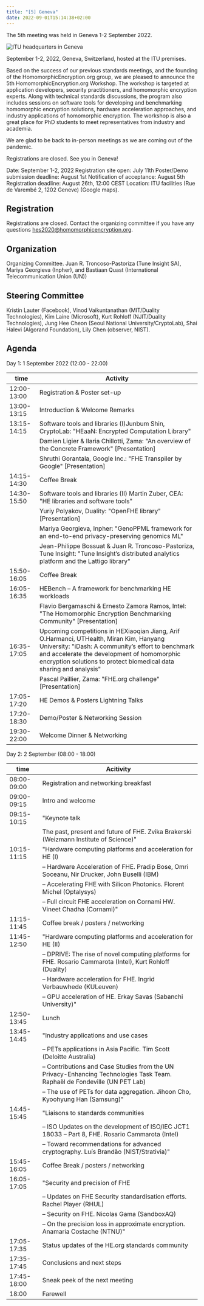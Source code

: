 ```yaml
---
title: "[5] Geneva"
date: 2022-09-01T15:14:38+02:00
---
```


The 5th meeting was held in Geneva 1-2 September 2022.

![ITU headquarters in Geneva](https://homomorphicencryption.org/wp-content/uploads/2022/06/itu-headquarters-768x432-1.jpg)

September 1-2, 2022, Geneva, Switzerland, hosted at the ITU premises.

Based on the success of our previous standards meetings, and the founding of the HomomorphicEncryption.org group, we are pleased to announce the 5th HomomorphicEncryption.org Workshop. The workshop is targeted at application developers, security practitioners, and homomorphic encryption experts. Along with technical standards discussions, the program also includes sessions on software tools for developing and benchmarking homomorphic encryption solutions, hardware acceleration approaches, and industry applications of homomorphic encryption. The workshop is also a great place for PhD students to meet representatives from industry and academia. 

We are glad to be back to in-person meetings as we are coming out of the pandemic.

Registrations are closed. See you in Geneva!

Date: September 1-2, 2022
Registration site open: July 11th
Poster/Demo submission deadline: August 1st
Notification of acceptance: August 5th
Registration deadline: August 26th, 12:00 CEST
Location:  ITU facilities (Rue de Varembé 2, 1202 Geneve) (Google maps). 

## Registration
Registrations are closed. Contact the organizing committee if you have any questions hes2020@homomorphicencryption.org.

## Organization
Organizing Committee.  Juan R. Troncoso-Pastoriza (Tune Insight SA), Mariya Georgieva (Inpher), and Bastiaan Quast (International Telecommunication Union (UN))

## Steering Committee
Kristin Lauter (Facebook), Vinod Vaikuntanathan (MIT/Duality Technologies), Kim Laine (Microsoft), Kurt Rohloff (NJIT/Duality Technologies), Jung Hee Cheon (Seoul National University/CryptoLab), Shai Halevi (Algorand Foundation), Lily Chen (observer, NIST).


## Agenda

Day 1: 1 September 2022 (12:00 - 22:00)

| time                                   | Activity                                                                                                                                                                                                                                                              |                                                                                                                                                                                                                                                                     
|----------------------------------------|-----------------------------------------------------------------------------------------------------------------------------------------------------------------------------------------------------------------------------------------------------------------------|
| 12:00-13:00                            | Registration & Poster set-up                                                                                                                                                                                                                                          |
| 13:00-13:15                            | Introduction & Welcome Remarks                                                                                                                                                                                                                                        |
| 13:15-14:15                            | Software tools and libraries (I)Junbum Shin, CryptoLab: "HEaaN: Encrypted Computation Library"​                                                                                                                                                                        |
|                                        | Damien Ligier & Ilaria Chillotti, Zama: "An overview of the Concrete Framework" [Presentation]                                                                                                                                                                        |
|                                        | Shruthi Gorantala, Google Inc.: "FHE Transpiler by Google" [Presentation]                                                                                                                                                                                             |
| 14:15-14:30                            | Coffee Break                                                                                                                                                                                                                                                          |
| 14:30-15:50                            | Software tools and libraries (II) Martin Zuber, CEA: "HE libraries and software tools"                                                                                                                                                                                |
|                                        | Yuriy Polyakov, Duality: "OpenFHE library" [Presentation]                                                                                                                                                                                                             |
|                                        | Mariya Georgieva, Inpher: "GenoPPML framework for an end-to-end privacy-preserving genomics ML"                                                                                                                                                                       |
|                                        | Jean-Philippe Bossuat & Juan R. Troncoso-Pastoriza, Tune Insight: "Tune Insight’s distributed analytics platform and the Lattigo library"                                                                                                                             |
| 15:50-16:05                            | Coffee Break                                                                                                                                                                                                                                                          |
| 16:05-16:35                            | HEBench – A framework for benchmarking HE workloads                                                                                                                                                                                                                   |
|                                        | Flavio Bergamaschi & Ernesto Zamora Ramos, Intel: "The Homomorphic Encryption Benchmarking Community" [Presentation]                                                                                                                                                  |
| 16:35-17:05                            | Upcoming competitions in HEXiaoqian Jiang, Arif O.Harmanci, UTHealth, Miran Kim, Hanyang University: "iDash: A community’s effort to benchmark and accelerate the development of homomorphic encryption solutions to protect biomedical data sharing and analysis"    |
|                                        | Pascal Paillier, Zama: "FHE.org challenge" [Presentation]                                                                                                                                                                                                             |
| 17:05-17:20                            | HE Demos & Posters Lightning Talks                                                                                                                                                                                                                                    |
| 17:20-18:30                            | Demo/Poster & Networking Session                                                                                                                                                                                                                                      |
| 19:30-22:00                            | Welcome Dinner & Networking                                                                                                                                                                                                                                           |

Day 2: 2 September (08:00 - 18:00)

| time        | Acitivity                                                                                                                 |
|-------------|---------------------------------------------------------------------------------------------------------------------------|
| 08:00-09:00 | Registration and networking breakfast                                                                                     |
| 09:00-09:15 | Intro and welcome                                                                                                         |
| 09:15-10:15 | "Keynote talk                                                                                                             |
|             | The past, present and future of FHE. Zvika Brakerski (Weizmann Institute of Science)"                                     |
| 10:15-11:15 | "Hardware computing platforms and acceleration for HE (I)                                                                 |
|             | – Hardware Acceleration of FHE. Pradip Bose, Omri Soceanu, Nir Drucker, John Buselli (IBM)                                |                                                   |
|             | – Accelerating FHE with Silicon Photonics. Florent Michel (Optalysys)                                                     |
|             | – Full circuit FHE acceleration on Cornami HW. Vineet Chadha (Cornami)"                                                   |
| 11:15-11:45 | Coffee break / posters / networking                                                                                       |
| 11:45-12:50 | "Hardware computing platforms and acceleration for HE (II)                                                                |
|             | – DPRIVE: The rise of novel computing platforms for FHE. Rosario Cammarota (Intel), Kurt Rohloff (Duality)                |
|             | – Hardware acceleration for FHE. Ingrid Verbauwhede (KULeuven)                                                            |
|             | – GPU acceleration of HE. Erkay Savas (Sabanchi University)"                                                              |
| 12:50-13:45 | Lunch                                                                                                                     |
| 13:45-14:45 | "Industry applications and use cases                                                                                      |
|             | – PETs applications in Asia Pacific. Tim Scott (Deloitte Australia)                                                       |
|             | – Contributions and Case Studies from the UN Privacy-Enhancing Technologies Task Team. Raphaël de Fondeville (UN PET Lab) |
|             | – The use of PETs for data aggregation. Jihoon Cho, Kyoohyung Han (Samsung)"                                              |
| 14:45-15:45 | "Liaisons to standards communities                                                                                        |
|             | – ISO Updates on the development of ISO/IEC JCT1 18033 – Part 8, FHE. Rosario Cammarota (Intel)                           |
|             | – Toward recommendations for advanced cryptography. Luís Brandão (NIST/Strativia)"                                        |
| 15:45-16:05 | Coffee Break / posters / networking                                                                                       |
| 16:05-17:05 | "Security and precision of FHE                                                                                            |
|             | – Updates on FHE Security standardisation efforts. Rachel Player (RHUL)                                                   |
|             | – Security on FHE. Nicolas Gama (SandboxAQ)                                                                               |
|             | – On the precision loss in approximate encryption. Anamaria Costache (NTNU)"                                              |
| 17:05-17:35 | Status updates of the HE.org standards community                                                                          |
| 17:35-17:45 | Conclusions and next steps                                                                                                |
| 17:45-18:00 | Sneak peek of the next meeting                                                                                            |
| 18:00       | Farewell                                                                                                                  |


